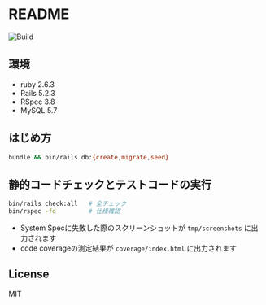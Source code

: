 # README

<img alt="Build" src="https://github.com/hideyuki-matsuyama/rpg_battle_simulator/workflows/Build/badge.svg">

## 環境

- ruby 2.6.3
- Rails 5.2.3
- RSpec 3.8
- MySQL 5.7

## はじめ方

```bash
bundle && bin/rails db:{create,migrate,seed}
```

## 静的コードチェックとテストコードの実行

```bash
bin/rails check:all   # 全チェック
bin/rspec -fd         # 仕様確認
```

- System Specに失敗した際のスクリーンショットが `tmp/screenshots` に出力されます
- code coverageの測定結果が `coverage/index.html` に出力されます

## License

MIT

